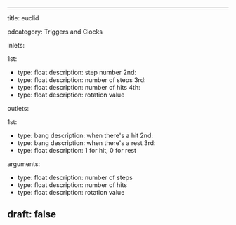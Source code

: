 --- 


title: euclid

pdcategory: Triggers and Clocks

inlets:

  1st:
  - type: float
    description: step number
  2nd:
  - type: float
    description: number of steps
  3rd:
  - type: float
    description: number of hits
  4th:
  - type: float
    description: rotation value

outlets:

  1st:
  - type: bang
    description: when there's a hit
  2nd:
  - type: bang
    description: when there's a rest
  3rd:
  - type: float
    description: 1 for hit, 0 for rest

arguments:
  - type: float
    description: number of steps
  - type: float
    description: number of hits
  - type: float
    description: rotation value





draft: false
---